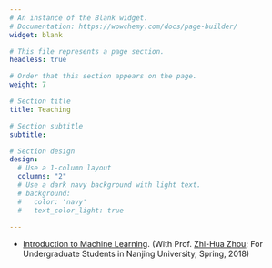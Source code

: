 ```yaml
---
# An instance of the Blank widget.
# Documentation: https://wowchemy.com/docs/page-builder/
widget: blank

# This file represents a page section.
headless: true

# Order that this section appears on the page.
weight: 7

# Section title
title: Teaching

# Section subtitle
subtitle:

# Section design
design:
  # Use a 1-column layout
  columns: "2"
  # Use a dark navy background with light text.
  # background:
  #   color: 'navy'
  #   text_color_light: true

---
```


- [Introduction to Machine Learning](http://www.lamda.nju.edu.cn/zhandc/ml2018/ml2018materialentry.htm). (With Prof. [Zhi-Hua Zhou](https://cs.nju.edu.cn/zhouzh/index.htm); For Undergraduate Students in Nanjing University, Spring, 2018)

